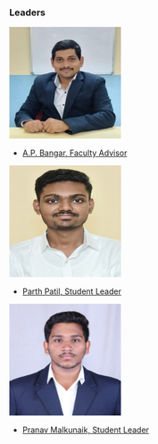 ### Leaders
**<img width = "200" height = "200" src="assets/bangar_sir.jpg"/>**
* [A.P. Bangar, Faculty Advisor](mailto:ap.bangar@owasp.org)

**<img width = "200" height = "200" src="assets/parth_patil.jpg"/>**
* [Parth Patil, Student Leader](mailto:parth.patil@owasp.org)

**<img width = "200" height = "200" src="assets/Pranav_Malkunaik.JPG"/>**
* [Pranav Malkunaik, Student Leader](mailto:pranav.malkunaik@owasp.org)

